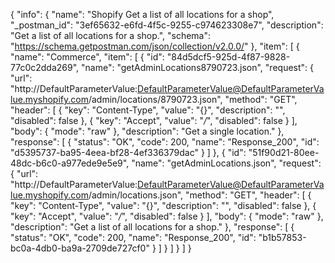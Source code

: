 {
  "info": {
    "name": "Shopify Get a list of all locations for a shop",
    "_postman_id": "3ef65632-e6fd-4f5c-9255-c974623308e7",
    "description": "Get a list of all locations for a shop.",
    "schema": "https://schema.getpostman.com/json/collection/v2.0.0/"
  },
  "item": [
    {
      "name": "Commerce",
      "item": [
        {
          "id": "84d5dcf5-925d-4f87-9828-77c0c2dda269",
          "name": "getAdminLocations8790723.json",
          "request": {
            "url": "http://DefaultParameterValue:DefaultParameterValue@DefaultParameterValue.myshopify.com/admin/locations/8790723.json",
            "method": "GET",
            "header": [
              {
                "key": "Content-Type",
                "value": "{}",
                "description": "",
                "disabled": false
              },
              {
                "key": "Accept",
                "value": "*/*",
                "disabled": false
              }
            ],
            "body": {
              "mode": "raw"
            },
            "description": "Get a single location."
          },
          "response": [
            {
              "status": "OK",
              "code": 200,
              "name": "Response_200",
              "id": "d5395737-ba95-4eea-bf28-4ef336379dac"
            }
          ]
        },
        {
          "id": "51f90d21-80ee-48dc-b6c0-a977ede9e5e9",
          "name": "getAdminLocations.json",
          "request": {
            "url": "http://DefaultParameterValue:DefaultParameterValue@DefaultParameterValue.myshopify.com/admin/locations.json",
            "method": "GET",
            "header": [
              {
                "key": "Content-Type",
                "value": "{}",
                "description": "",
                "disabled": false
              },
              {
                "key": "Accept",
                "value": "*/*",
                "disabled": false
              }
            ],
            "body": {
              "mode": "raw"
            },
            "description": "Get a list of all locations for a shop."
          },
          "response": [
            {
              "status": "OK",
              "code": 200,
              "name": "Response_200",
              "id": "b1b57853-bc0a-4db0-ba9a-2709de727cf0"
            }
          ]
        }
      ]
    }
  ]
}